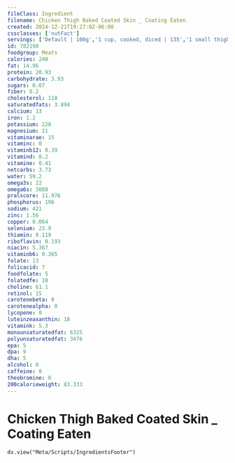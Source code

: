 ```yaml
---
fileClass: Ingredient
filename: Chicken Thigh Baked Coated Skin _ Coating Eaten
created: 2024-12-21T19:27:02-06:00
cssclasses: ['nutFact']
servings: ['Default | 100g','1 cup, cooked, diced | 135','1 small thigh | 100','1 medium thigh | 110','1 large thigh | 140','1 thigh, ns as to size | 110','1 oz, cooked | 28']
id: 782198
foodgroup: Meats
calories: 240
fat: 14.96
protein: 20.93
carbohydrate: 3.93
sugars: 0.07
fiber: 0.2
cholesterol: 118
saturatedfats: 3.894
calcium: 13
iron: 1.2
potassium: 228
magnesium: 21
vitaminarae: 15
vitaminc: 0
vitaminb12: 0.39
vitamind: 0.2
vitamine: 0.41
netcarbs: 3.73
water: 59.2
omega3s: 22
omega6s: 3088
pralscore: 11.976
phosphorus: 196
sodium: 421
zinc: 1.56
copper: 0.064
selenium: 23.9
thiamin: 0.119
riboflavin: 0.193
niacin: 5.367
vitaminb6: 0.365
folate: 13
folicacid: 7
foodfolate: 5
folatedfe: 18
choline: 61.1
retinol: 15
carotenebeta: 0
carotenealpha: 0
lycopene: 0
luteinzeaxanthin: 18
vitamink: 5.3
monounsaturatedfat: 6325
polyunsaturatedfat: 3476
epa: 5
dpa: 9
dha: 5
alcohol: 0
caffeine: 0
theobromine: 0
200calorieweight: 83.333
---
```


# Chicken Thigh Baked Coated Skin _ Coating Eaten

```dataviewjs
dv.view("Meta/Scripts/IngredientsFooter")
```